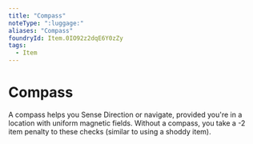 ```yaml
---
title: "Compass"
noteType: ":luggage:"
aliases: "Compass"
foundryId: Item.0IO92z2dqE6Y0zZy
tags:
  - Item
---
```


# Compass

A compass helps you Sense Direction or navigate, provided you're in a location with uniform magnetic fields. Without a compass, you take a -2 item penalty to these checks (similar to using a shoddy item).
